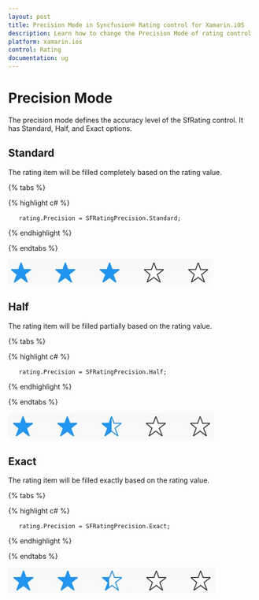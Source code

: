 ```yaml
---
layout: post
title: Precision Mode in Syncfusion® Rating control for Xamarin.iOS
description: Learn how to change the Precision Mode of rating control
platform: xamarin.ios
control: Rating
documentation: ug
---
```


# Precision Mode

The precision mode defines the accuracy level of the SfRating control. It has Standard, Half, and Exact options.

## Standard

The rating item will be filled completely based on the rating value.

{% tabs %}

{% highlight c# %}

	   rating.Precision = SFRatingPrecision.Standard;

{% endhighlight %}

{% endtabs %}

![SfRating standard precision mode](images/standard.jpg)

## Half

The rating item will be filled partially based on the rating value.

{% tabs %}

{% highlight c# %}

	   rating.Precision = SFRatingPrecision.Half;

{% endhighlight %}

{% endtabs %}

![SfRating half precision mode](images/half.jpg) 

## Exact

The rating item will be filled exactly based on the rating value.

{% tabs %}

{% highlight c# %}

	   rating.Precision = SFRatingPrecision.Exact;

{% endhighlight %}

{% endtabs %}

![SfRating exact precision mode](images/exact.jpg) 